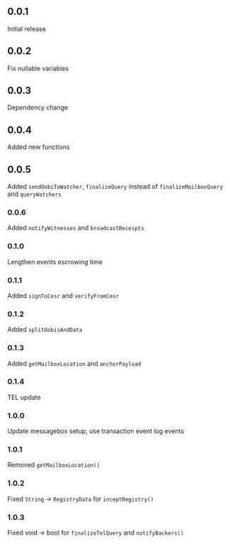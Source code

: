 ## 0.0.1

Initial release

## 0.0.2

Fix nullable variables

## 0.0.3

Dependency change

## 0.0.4

Added new functions

## 0.0.5

Added `sendOobiToWatcher`, `finalizeQuery` instead of `finalizeMailboxQuery` and `queryWatchers`

### 0.0.6

Added `notifyWitnesses` and `broadcastReceipts`

### 0.1.0

Lengthen events escrowing time

### 0.1.1

Added `signToCesr` and `verifyFromCesr`

### 0.1.2

Added `splitOobisAndData`

### 0.1.3

Added `getMailboxLocation` and `anchorPayload`

### 0.1.4

TEL update

### 1.0.0

Update messagebox setup, use transaction event log events

### 1.0.1

Removed `getMailboxLocation()`

### 1.0.2

Fixed `String` -> `RegistryData` for `inceptRegistry()`

### 1.0.3

Fixed void -> bool for `finalizeTelQuery` and `notifyBackers()`